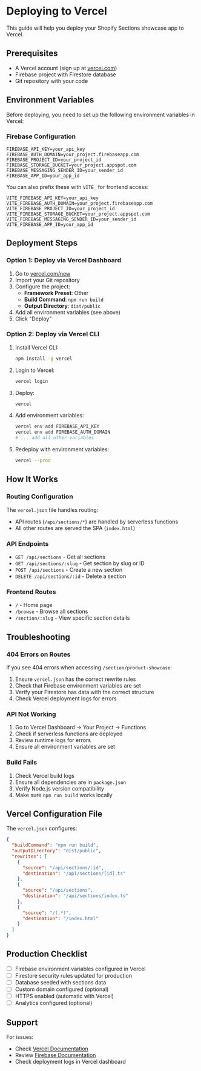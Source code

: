 # Deploying to Vercel

This guide will help you deploy your Shopify Sections showcase app to Vercel.

## Prerequisites

- A Vercel account (sign up at [vercel.com](https://vercel.com))
- Firebase project with Firestore database
- Git repository with your code

## Environment Variables

Before deploying, you need to set up the following environment variables in Vercel:

### Firebase Configuration
```
FIREBASE_API_KEY=your_api_key
FIREBASE_AUTH_DOMAIN=your_project.firebaseapp.com
FIREBASE_PROJECT_ID=your_project_id
FIREBASE_STORAGE_BUCKET=your_project.appspot.com
FIREBASE_MESSAGING_SENDER_ID=your_sender_id
FIREBASE_APP_ID=your_app_id
```

You can also prefix these with `VITE_` for frontend access:
```
VITE_FIREBASE_API_KEY=your_api_key
VITE_FIREBASE_AUTH_DOMAIN=your_project.firebaseapp.com
VITE_FIREBASE_PROJECT_ID=your_project_id
VITE_FIREBASE_STORAGE_BUCKET=your_project.appspot.com
VITE_FIREBASE_MESSAGING_SENDER_ID=your_sender_id
VITE_FIREBASE_APP_ID=your_app_id
```

## Deployment Steps

### Option 1: Deploy via Vercel Dashboard

1. Go to [vercel.com/new](https://vercel.com/new)
2. Import your Git repository
3. Configure the project:
   - **Framework Preset**: Other
   - **Build Command**: `npm run build`
   - **Output Directory**: `dist/public`
4. Add all environment variables (see above)
5. Click "Deploy"

### Option 2: Deploy via Vercel CLI

1. Install Vercel CLI:
   ```bash
   npm install -g vercel
   ```

2. Login to Vercel:
   ```bash
   vercel login
   ```

3. Deploy:
   ```bash
   vercel
   ```

4. Add environment variables:
   ```bash
   vercel env add FIREBASE_API_KEY
   vercel env add FIREBASE_AUTH_DOMAIN
   # ... add all other variables
   ```

5. Redeploy with environment variables:
   ```bash
   vercel --prod
   ```

## How It Works

### Routing Configuration

The `vercel.json` file handles routing:
- API routes (`/api/sections/*`) are handled by serverless functions
- All other routes are served the SPA (`index.html`)

### API Endpoints

- `GET /api/sections` - Get all sections
- `GET /api/sections/:slug` - Get section by slug or ID
- `POST /api/sections` - Create a new section
- `DELETE /api/sections/:id` - Delete a section

### Frontend Routes

- `/` - Home page
- `/browse` - Browse all sections
- `/section/:slug` - View specific section details

## Troubleshooting

### 404 Errors on Routes

If you see 404 errors when accessing `/section/product-showcase`:
1. Ensure `vercel.json` has the correct rewrite rules
2. Check that Firebase environment variables are set
3. Verify your Firestore has data with the correct structure
4. Check Vercel deployment logs for errors

### API Not Working

1. Go to Vercel Dashboard → Your Project → Functions
2. Check if serverless functions are deployed
3. Review runtime logs for errors
4. Ensure all environment variables are set

### Build Fails

1. Check Vercel build logs
2. Ensure all dependencies are in `package.json`
3. Verify Node.js version compatibility
4. Make sure `npm run build` works locally

## Vercel Configuration File

The `vercel.json` configures:
```json
{
  "buildCommand": "npm run build",
  "outputDirectory": "dist/public",
  "rewrites": [
    {
      "source": "/api/sections/:id",
      "destination": "/api/sections/[id].ts"
    },
    {
      "source": "/api/sections",
      "destination": "/api/sections/index.ts"
    },
    {
      "source": "/(.*)",
      "destination": "/index.html"
    }
  ]
}
```

## Production Checklist

- [ ] Firebase environment variables configured in Vercel
- [ ] Firestore security rules updated for production
- [ ] Database seeded with sections data
- [ ] Custom domain configured (optional)
- [ ] HTTPS enabled (automatic with Vercel)
- [ ] Analytics configured (optional)

## Support

For issues:
- Check [Vercel Documentation](https://vercel.com/docs)
- Review [Firebase Documentation](https://firebase.google.com/docs)
- Check deployment logs in Vercel dashboard
